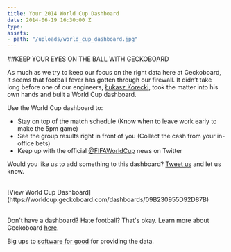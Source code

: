```yaml
---
title: Your 2014 World Cup Dashboard
date: 2014-06-19 16:30:00 Z
type: 
assets:
- path: "/uploads/world_cup_dashboard.jpg"
---
```


##KEEP YOUR EYES ON THE BALL WITH GECKOBOARD

As much as we try to keep our focus on the right data here at Geckoboard, it seems that football fever has gotten through our firewall. It didn’t take long before one of our engineers, [Łukasz Korecki](https://twitter.com/lukaszkorecki), took the matter into his own hands and built a World Cup dashboard.

Use the World Cup dashboard to:

+ Stay on top of the match schedule (Know when to leave work early to make the 5pm game)
+ See the group results right in front of you (Collect the cash from your in-office bets)
+ Keep up with the official [@FIFAWorldCup](https://twitter.com/FIFAWorldCup) news on Twitter

Would you like us to add something to this dashboard? [Tweet us](https://twitter.com/geckoboard) and let us know.

</br>
[View World Cup Dashboard](https://worldcup.geckoboard.com/dashboards/09B230955D92D87B)
</br>
</br>

Don't have a dashboard? Hate football? That's okay. Learn more about Geckoboard [here](https://www.geckoboard.com/).


Big ups to [software for good](http://softwareforgood.com/soccer-good/) for providing the data.

